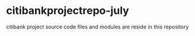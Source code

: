 # citibankprojectrepo-july
citibank project source code files and modules are reside in this repository
